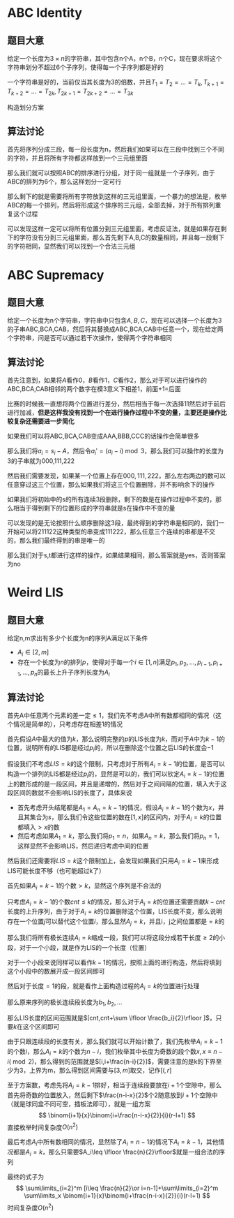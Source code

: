 # ABC Identity

## 题目大意

给定一个长度为$3\times n$的字符串，其中包含n个A，n个B，n个C，现在要求将这个字符串划分不超过6个子序列，使得每一个子序列都是好的

一个字符串是好的，当前仅当其长度为3的倍数，并且$T_1=T_2=...=T_k,T_{k+1}=T_{k+2}=...=T_{2k},T_{2k+1}=T_{2k+2}=...=T_{3k}$

构造划分方案

## 算法讨论

首先将序列分成三段，每一段长度为n，然后我们如果可以在三段中找到三个不同的字符，并且将所有字符都这样放到一个三元组里面

那么我们就可以按照ABC的排序进行分组，对于同一组就是一个子序列，由于ABC的排列为6个，那么这样划分一定可行

那么剩下的就是需要将所有字符放到这样的三元组里面，一个暴力的想法是，枚举ABC的每一个排列，然后将形成这个排序的三元组，全部去掉，对于所有排列重复这个过程

可以发现这样一定可以将所有位置分到三元组里面，考虑反证法，就是如果存在剩下的字符没有分到三元组里面，那么首先剩下A,B,C的数量相同，并且每一段剩下的字符相同，显然我们可以找到一个合法三元组

# ABC Supremacy

## 题目大意

给定一个长度为n个字符串，字符串中只包含$A,B,C$，现在可以选择一个长度为3的子串ABC,BCA,CAB，然后将其替换成ABC,BCA,CAB中任意一个，现在给定两个字符串，问是否可以通过若干次操作，使得两个字符串相同

## 算法讨论

首先注意到，如果将$A$看作0，$B$看作1，$C$看作2，那么对于可以进行操作的ABC,BCA,CAB相邻的两个数字在模3意义下相差1，前面+1=后面

比赛的时候我一直想将两个位置进行差分，然后相当于每一次选择11然后对于前后进行加减，**但是这样我没有找到一个在进行操作过程中不变的量，主要还是操作比较复杂还需要进一步简化**

如果我们可以将ABC,BCA,CAB变成AAA,BBB,CCC的话操作会简单很多

那么我们将$a_i=s_i-A$，然后令$a_i'=(a_i-i)\bmod 3$，那么我们可以操作的长度为3的子串就为000,111,222

然后我们需要发现，如果某一个位置上存在$000,111,222$，那么左右两边的数可以任意穿过这三个位置，那么如果我们将这三个位置删除，并不影响余下的操作

如果我们将初始中的s的所有连续3段删除，剩下的数是在操作过程中不变的，那么相当于得到剩下的位置形成的字符串就是s在操作中不变的量

可以发现的是无论按照什么顺序删除这3段，最终得到的字符串是相同的，我们一开始可以将211122这种类型的串变成111222，那么任意三个连续的串都是不交的，那么我们最终得到的串是唯一的

那么我们对于s,t都进行这样的操作，如果结果相同，那么答案就是yes，否则答案为no

# Weird LIS

## 题目大意

给定n,m求出有多少个长度为n的序列A满足以下条件

- $A_i\in [2,m]$
- 存在一个长度为$n$的排列$p$，使得对于每一个$i\in [1,n]$满足$p_1,p_2,...,p_{i-1},p_{i+1},...,p_n$的最长上升子序列长度为$A_i$

## 算法讨论

首先A中任意两个元素的差一定$\leq 1$，我们先不考虑A中所有数都相同的情况（这个情况是简单的），只考虑存在相差1的情况

首先假设$A$中最大的值为$k$，那么说明完整的$p$的LIS长度为$k$，而对于$A$中为$k-1$的位置，说明所有的LIS都是经过$p_i$的，所以在删除这个位置之后LIS的长度会$-1$

假设我们不考虑$LIS=k$的这个限制，只考虑对于所有$A_i=k-1$的位置，是否可以构造一个排列的LIS都是经过$p_i$的，显然是可以的，我们可以钦定$A_i=k-1$的位置上的数形成的是一段区间，并且是递增的，然后对于之间间隔的位置，填入大于这段区间的数就不会影响LIS的长度了，具体来说

- 首先考虑开头结尾都是$A_1=A_n=k-1$的情况，假设$A_i=k-1$的个数为$x$，并且其集合为$s$，那么我们令这些位置的数在$[1,x]$的区间内，对于$A_i=k$的位置都填入$>x$的数
- 然后考虑如果$A_1=k$，那么我们将$p_1=n$，如果$A_n=k$，那么我们将$p_n=1$，这样显然不会影响LIS，然后递归考虑中间的位置

然后我们还需要将$LIS=k$这个限制加上，会发现如果我们只用$A_i=k-1$来形成LIS可能长度不够（也可能超过k了）

首先如果$A_i=k-1$的个数$>k$，显然这个序列是不合法的

只考虑$A_i=k-1$的个数$cnt\leq k$的情况，那么对于$A_i=k$的位置还需要贡献$k-cnt$长度的上升序列，由于对于$A_i=k$的位置删除这个位置，LIS长度不变，那么说明存在一个位置$j$可以替代这个位置$i$，那么显然$A_j=k$，并且i，j之间位置都是$=k$的

那么我们将所有极长连续$A_i=k$缩成一段，我们可以将这段分成若干长度$\geq 2$的小段，对于一个小段，就是作为LIS的一个长度（位置）

对于一个小段来说同样可以看作$k-1$的情况，按照上面的进行构造，然后将填到这个小段中的数展开成一段区间即可

然后对于长度$=1$的段，就是看作上面构造过程的$A_i=k$的位置进行处理

那么原来序列的极长连续段长度为$b_1,b_2,...$

那么LIS长度的区间范围就是$[cnt,cnt+\sum \lfloor \frac{b_i}{2}\rfloor ]$，只要$k$在这个区间即可

由于只跟连续段的长度有关，那么我们就可以开始计数了，我们先枚举$A_i=k-1$的个数$i$，那么$A_i=k$的个数为$n-i$，我们枚举其中长度为奇数的段个数$x,x\equiv n-i(\bmod 2)$，那么得到的范围就是$[i,i+\frac{n-i}{2}]$，需要注意的是k的下界至少为3，上界为m，那么得到区间需要与$[3,m]$取交，记作$[l,r]$

至于方案数，考虑先将$A_i=k-1$排好，相当于连续段要放在$i+1$个空隙中，那么首先将奇数的位置放入，然后剩下$\frac{n-i-x}{2}$个2随意放到$i+1$个空隙中（就是球同盒不同可空，插板法即可），就是一组方案
$$
\binom{i+1}{x}\binom{i+\frac{n-i-x}{2}}{i}(r-l+1)
$$
直接枚举时间复杂度$O(n^2)$

最后考虑$A_i$中所有数相同的情况，显然除了$A_i=n-1$的情况下$A_i=k-1$，其他情况都是$A_i=k$，那么只需要$A_i\leq \lfloor \frac{n}{2}\rfloor$就是一组合法的序列

最终的式子为
$$
\sum\limits_{i=2}^m [i\leq \frac{n}{2}\or i=n-1]+\sum\limits_{i=2}^m \sum\limits_x \binom{i+1}{x}\binom{i+\frac{n-i-x}{2}}{i}(r-l+1)
$$
时间复杂度$O(n^2)$

